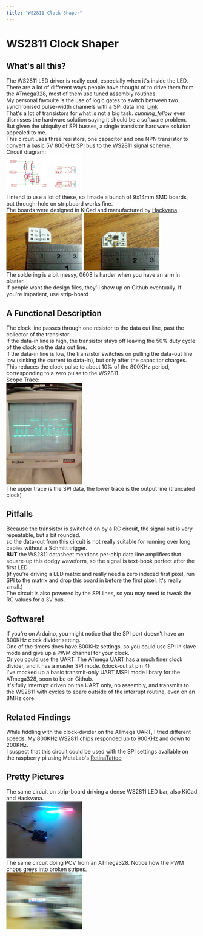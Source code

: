 ```yaml
---
title: "WS2811 Clock Shaper"
---
```

# WS2811 Clock Shaper

## What's all this?

The WS2811 LED driver is really cool, especially when it's inside the LED.  
There are a lot of different ways people have thought of to drive them from the ATmega328, most of them use tuned assembly routines.  
My personal favouite is the use of logic gates to switch between two synchronised pulse-width channels with a SPI data line. [Link](http://www.instructables.com/id/My-response-to-the-WS2811-with-an-AVR-thing/?ALLSTEPS)  
That's a lot of transistors for what is not a big task. *cunning_fellow* even dismisses the hardware solution saying it should be a software problem.  
But given the ubiquity of SPI busses, a single transistor hardware solution appealed to me.  
This circuit uses three resistors, one capacitor and one NPN transistor to convert a basic 5V 800KHz SPI bus to the WS2811 signal scheme.  
Circuit diagram:  
<img src="/projects/spi-ws2811_schematic1.png" width="200" />  
I intend to use a lot of these, so I made a bunch of 9x14mm SMD boards, but through-hole on stripboard works fine.  
The boards were designed in KiCad and manufactured by [Hackvana](http://www.hackvana.com/store/).  
<img src="/projects/spi-ws2811_board_front.jpg" width="200" /> <img src="/projects/spi-ws2811_board_back.jpg" width="200" />  
The soldering is a bit messy, 0608 is harder when you have an arm in plaster.  
If people want the design files, they'll show up on Github eventually. If you're impatient, use strip-board  

## A Functional Description

The clock line passes through one resistor to the data out line, past the collector of the transistor.  
if the data-in line is high, the transistor stays off leaving the 50% duty cycle of the clock on the data out line.  
if the data-in line is low, the transistor switches on pulling the data-out line low (sinking the current to data-in), but only after the capacitor charges.  
This reduces the clock pulse to about 10% of the 800KHz period, corresponding to a zero pulse to the WS2811.  
Scope Trace:  
<img src="/projects/spi-ws2811_scope_trace.jpg" width="200" />  
The upper trace is the SPI data, the lower trace is the output line (truncated clock)  

## Pitfalls

Because the transistor is switched on by a RC circuit, the signal out is very repeatable, but a bit rounded.  
so the data-out from this circuit is not really suitable for running over long cables without a Schmitt trigger.  
**BUT** the WS2811 datasheet mentions per-chip data line amplifiers that square-up this dodgy waveform, so the signal is text-book perfect after the first LED.  
(if you're driving a LED matrix and really need a zero indexed first pixel, run SPI to the matrix and drop this board in before the first pixel. It's really small.)  
The circuit is also powered by the SPI lines, so you may need to tweak the RC values for a 3V bus.  

## Software!

If you're on Arduino, you might notice that the SPI port doesn't have an 800KHz clock divider setting.  
One of the timers does have 800KHz settings, so you could use SPI in slave mode and give up a PWM channel for your clock.  
Or you could use the UART. The ATmega UART has a much finer clock divider, and it has a master SPI mode. (clock-out at pin 4)  
I've mocked up a basic transmit-only UART MSPI mode library for the ATmega328, soon to be on Github.  
It's fully interrupt driven on the UART only, no assembly, and transmits to the WS2811 with cycles to spare outside of the interrupt routine, even on an 8MHz core.

## Related Findings

While fiddling with the clock-divider on the ATmega UART, I tried different speeds. My 800KHz WS2811 chips responded up to 900KHz and down to 200KHz.  
I suspect that this circuit could be used with the SPI settings available on the raspberry pi using MetaLab's [RetinaTattoo](https://metalab.at/wiki/RetinaTattoo)

## Pretty Pictures

The same circuit on strip-board driving a dense WS2811 LED bar, also KiCad and Hackvana.  
<img src="/projects/ws2811_32ledbar.jpg" width="200" />  
The same circuit doing POV from an ATmega328. Notice how the PWM chops greys into broken stripes.  
<img src="/projects/ws2811_nyan_pov.jpg" width="200" />  
